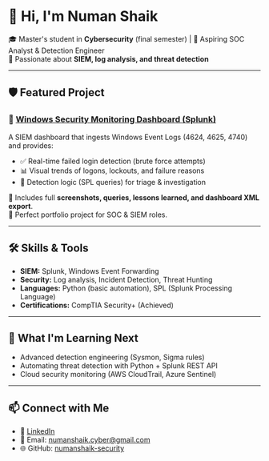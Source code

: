 # 👋 Hi, I'm Numan Shaik  

🎓 Master's student in **Cybersecurity** (final semester) | 📍 Aspiring SOC Analyst & Detection Engineer  
🔐 Passionate about **SIEM, log analysis, and threat detection**  

---

## 🛡️ Featured Project
### 🔐 [Windows Security Monitoring Dashboard (Splunk)](https://github.com/numanshaik-security/Splunk-security-dashboard)  
A SIEM dashboard that ingests Windows Event Logs (4624, 4625, 4740) and provides:  
- ✅ Real-time failed login detection (brute force attempts)  
- 📊 Visual trends of logons, lockouts, and failure reasons  
- 🚨 Detection logic (SPL queries) for triage & investigation  

📸 Includes full **screenshots, queries, lessons learned, and dashboard XML export**.  
🔗 Perfect portfolio project for SOC & SIEM roles.  

---

## 🛠️ Skills & Tools
- **SIEM:** Splunk, Windows Event Forwarding  
- **Security:** Log analysis, Incident Detection, Threat Hunting  
- **Languages:** Python (basic automation), SPL (Splunk Processing Language)  
- **Certifications:** CompTIA Security+ (Achieved)  

---

## 🚀 What I'm Learning Next
- Advanced detection engineering (Sysmon, Sigma rules)  
- Automating threat detection with Python + Splunk REST API  
- Cloud security monitoring (AWS CloudTrail, Azure Sentinel)  

---

## 📫 Connect with Me
- 💼 [LinkedIn](https://www.linkedin.com/in/numanshaik/)  
- 📧 Email: numanshaik.cyber@gmail.com  
- 🌐 GitHub: [numanshaik-security](https://github.com/numanshaik-security)  
